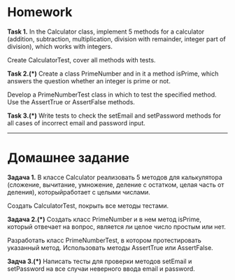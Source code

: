 # Homework

**Task 1.**
In the Calculator class, implement 5 methods for a calculator (addition, subtraction, multiplication, division with remainder, integer part of division), which works with integers.

Create CalculatorTest, cover all methods with tests.

**Task 2.(*)**
Create a class PrimeNumber and in it a method isPrime, which answers the question whether an integer is prime or not.

Develop a PrimeNumberTest class in which to test the specified method.
Use the AssertTrue or AssertFalse methods.

**Task 3.(*)**
Write tests to check the setEmail and setPassword methods for all cases of incorrect email and password input.

_______________________________________________________

# Домашнее задание

**Задача 1.**
В классе Calculator реализовать 5 методов для калькулятора (сложение, вычитание, умножение, деление с остатком, целая часть от деления), которыйработает с целыми числами.

Создать CalculatorTest, покрыть все методы тестами.

**Задача 2.(*)**
Создать класс PrimeNumber и в нем метод isPrime, который отвечает на вопрос, является ли целое число простым или нет.

Разработать класс PrimeNumberTest, в котором протестировать указанный метод.
Использовать методы AssertTrue или AssertFalse.

**Задча 3.(*)**
Написать тесты для проверки методов setEmail и setPassword на все случаи неверного ввода email и password.
